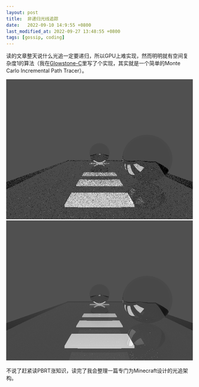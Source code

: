 ```yaml
---
layout: post
title:  非递归光线追踪
date:   2022-09-10 14:9:55 +0800
last_modified_at: 2022-09-27 13:48:55 +0800
tags: [gossip, coding]
---
```


读的文章整天说什么光追一定要递归，所以GPU上难实现，然而明明就有空间复杂度1的算法（我在[Glowstone-C](https://github.com/crow02531/Glowstone-C)里写了个实现，其实就是一个简单的Monte Carlo Incremental Path Tracer）。

![图1](/assets/misc/non-recursive-raytracing-0.png "图1")
![图2](/assets/misc/non-recursive-raytracing-1.png "图2")

不说了赶紧读PBRT涨知识，读完了我会整理一篇专门为Minecraft设计的光追架构。